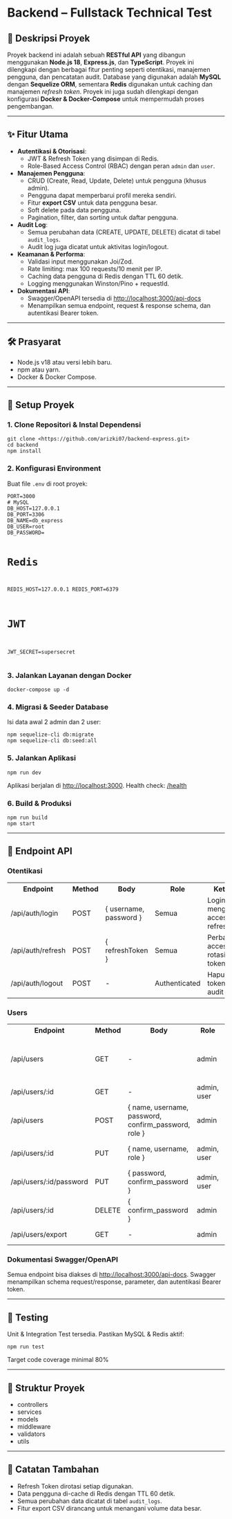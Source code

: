 <h1>Backend – Fullstack Technical Test</h1>

<h2>📜 Deskripsi Proyek</h2>
<p>Proyek backend ini adalah sebuah <strong>RESTful API</strong> yang dibangun menggunakan <strong>Node.js 18</strong>, <strong>Express.js</strong>, dan <strong>TypeScript</strong>. Proyek ini dilengkapi dengan berbagai fitur penting seperti otentikasi, manajemen pengguna, dan pencatatan audit. Database yang digunakan adalah <strong>MySQL</strong> dengan <strong>Sequelize ORM</strong>, sementara <strong>Redis</strong> digunakan untuk caching dan manajemen <em>refresh token</em>. Proyek ini juga sudah dilengkapi dengan konfigurasi <strong>Docker & Docker-Compose</strong> untuk mempermudah proses pengembangan.</p>

<hr/>

<h2>✨ Fitur Utama</h2>
<ul>
  <li><strong>Autentikasi & Otorisasi</strong>:
    <ul>
      <li>JWT & Refresh Token yang disimpan di Redis.</li>
      <li>Role-Based Access Control (RBAC) dengan peran <code>admin</code> dan <code>user</code>.</li>
    </ul>
  </li>
  <li><strong>Manajemen Pengguna</strong>:
    <ul>
      <li>CRUD (Create, Read, Update, Delete) untuk pengguna (khusus admin).</li>
      <li>Pengguna dapat memperbarui profil mereka sendiri.</li>
      <li>Fitur <strong>export CSV</strong> untuk data pengguna besar.</li>
      <li>Soft delete pada data pengguna.</li>
      <li>Pagination, filter, dan sorting untuk daftar pengguna.</li>
    </ul>
  </li>
  <li><strong>Audit Log</strong>:
    <ul>
      <li>Semua perubahan data (CREATE, UPDATE, DELETE) dicatat di tabel <code>audit_logs</code>.</li>
      <li>Audit log juga dicatat untuk aktivitas login/logout.</li>
    </ul>
  </li>
  <li><strong>Keamanan & Performa</strong>:
    <ul>
      <li>Validasi input menggunakan Joi/Zod.</li>
      <li>Rate limiting: max 100 requests/10 menit per IP.</li>
      <li>Caching data pengguna di Redis dengan TTL 60 detik.</li>
      <li>Logging menggunakan Winston/Pino + requestId.</li>
    </ul>
  </li>
  <li><strong>Dokumentasi API</strong>:
    <ul>
      <li>Swagger/OpenAPI tersedia di <a href="http://localhost:3000/api-docs">http://localhost:3000/api-docs</a></li>
      <li>Menampilkan semua endpoint, request & response schema, dan autentikasi Bearer token.</li>
    </ul>
  </li>
</ul>

<hr/>

<h2>🛠️ Prasyarat</h2>
<ul>
  <li>Node.js v18 atau versi lebih baru.</li>
  <li>npm atau yarn.</li>
  <li>Docker & Docker Compose.</li>
</ul>

<hr/>

<h2>🚀 Setup Proyek</h2>

<h3>1. Clone Repositori & Instal Dependensi</h3>
<pre><code>git clone &lt;https://github.com/arizki07/backend-express.git&gt;
cd backend
npm install
</code></pre>

<h3>2. Konfigurasi Environment</h3>
<p>Buat file <code>.env</code> di root proyek:</p>
<pre><code>PORT=3000
# MySQL
DB_HOST=127.0.0.1
DB_PORT=3306
DB_NAME=db_express
DB_USER=root
DB_PASSWORD=

# Redis

REDIS_HOST=127.0.0.1
REDIS_PORT=6379

# JWT

JWT_SECRET=supersecret
</code></pre>

<h3>3. Jalankan Layanan dengan Docker</h3>
<pre><code>docker-compose up -d
</code></pre>

<h3>4. Migrasi & Seeder Database</h3>
<p>Isi data awal 2 admin dan 2 user:</p>
<pre><code>npm sequelize-cli db:migrate
npm sequelize-cli db:seed:all
</code></pre>

<h3>5. Jalankan Aplikasi</h3>
<pre><code>npm run dev
</code></pre>
<p>Aplikasi berjalan di <a href="http://localhost:3000">http://localhost:3000</a>. Health check: <a href="http://localhost:3000/health">/health</a></p>

<h3>6. Build & Produksi</h3>
<pre><code>npm run build
npm start
</code></pre>

<hr/>

<h2>📄 Endpoint API</h2>

<h3>Otentikasi</h3>
<table>
  <tr>
    <th>Endpoint</th><th>Method</th><th>Body</th><th>Role</th><th>Keterangan</th>
  </tr>
  <tr>
    <td>/api/auth/login</td><td>POST</td><td>{ username, password }</td><td>Semua</td><td>Login, mengembalikan access token & refresh token</td>
  </tr>
  <tr>
    <td>/api/auth/refresh</td><td>POST</td><td>{ refreshToken }</td><td>Semua</td><td>Perbarui access token & rotasi refresh token</td>
  </tr>
  <tr>
    <td>/api/auth/logout</td><td>POST</td><td>-</td><td>Authenticated</td><td>Hapus refresh token & catat audit log</td>
  </tr>
</table>

<h3>Users</h3>
<table>
  <tr>
    <th>Endpoint</th><th>Method</th><th>Body</th><th>Role</th><th>Keterangan</th>
  </tr>
  <tr>
    <td>/api/users</td><td>GET</td><td>-</td><td>admin</td><td>Daftar pengguna (pagination, filter, sorting)</td>
  </tr>
  <tr>
    <td>/api/users/:id</td><td>GET</td><td>-</td><td>admin, user</td><td>Detail pengguna</td>
  </tr>
  <tr>
    <td>/api/users</td><td>POST</td><td>{ name, username, password, confirm_password, role }</td><td>admin</td><td>Buat pengguna baru</td>
  </tr>
  <tr>
    <td>/api/users/:id</td><td>PUT</td><td>{ name, username, role }</td><td>admin, user</td><td>Update detail pengguna</td>
  </tr>
  <tr>
    <td>/api/users/:id/password</td><td>PUT</td><td>{ password, confirm_password }</td><td>admin, user</td><td>Update password pengguna</td>
  </tr>
  <tr>
    <td>/api/users/:id</td><td>DELETE</td><td>{ confirm_password }</td><td>admin</td><td>Soft delete pengguna</td>
  </tr>
  <tr>
    <td>/api/users/export</td><td>GET</td><td>-</td><td>admin</td><td>Export CSV pengguna</td>
  </tr>
</table>

<h3>Dokumentasi Swagger/OpenAPI</h3>
<p>Semua endpoint bisa diakses di <a href="http://localhost:3000/api-docs">http://localhost:3000/api-docs</a>. Swagger menampilkan schema request/response, parameter, dan autentikasi Bearer token.</p>

<hr/>

<h2>🧪 Testing</h2>
<p>Unit & Integration Test tersedia. Pastikan MySQL & Redis aktif:</p>
<pre><code>npm run test
</code></pre>
<p>Target code coverage minimal 80%</p>

<hr/>

<h2>📁 Struktur Proyek</h2>
<ul>
  <li>controllers</li>
  <li>services</li>
  <li>models</li>
  <li>middleware</li>
  <li>validators</li>
  <li>utils</li>
</ul>

<hr/>

<h2>📝 Catatan Tambahan</h2>
<ul>
  <li>Refresh Token dirotasi setiap digunakan.</li>
  <li>Data pengguna di-cache di Redis dengan TTL 60 detik.</li>
  <li>Semua perubahan data dicatat di tabel <code>audit_logs</code>.</li>
  <li>Fitur export CSV dirancang untuk menangani volume data besar.</li>
</ul>
